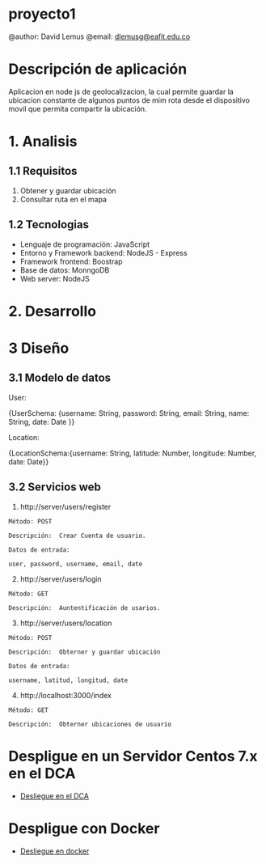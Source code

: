 # proyecto1
@author: David Lemus
@email: dlemusg@eafit.edu.co

# Descripción de aplicación

Aplicacion en node js de geolocalizacion, la cual permite guardar la ubicacion constante de algunos puntos de mim rota desde el dispositivo movil que permita compartir la ubicación.


# 1. Analisis

## 1.1 Requisitos
  1. Obtener y guardar ubicación
  2. Consultar ruta en el mapa
  
## 1.2 Tecnologias
  - Lenguaje de programación: JavaScript
  - Entorno y Framework backend: NodeJS - Express
  - Framework frontend: Boostrap
  - Base de datos: MonngoDB
  - Web server: NodeJS
  
 # 2. Desarrollo
 
 # 3 Diseño
 ## 3.1 Modelo de datos
 User:

 {UserSchema: {username: String, password: String, email: String, name: String, date: Date }}
 
 Location:

{LocationSchema:{username: String, latitude: Number, longitude: Number, date: Date}}

## 3.2 Servicios web

  1. http://server/users/register

    Método: POST

    Descripción:  Crear Cuenta de usuario.

    Datos de entrada:

    user, password, username, email, date

  2. http://server/users/login

    Método: GET

    Descripción:  Auntentificación de usarios.

  3. http://server/users/location

    Método: POST

    Descripción:  Obterner y guardar ubicación

    Datos de entrada:

    username, latitud, longitud, date

  4. http://localhost:3000/index

    Método: GET

    Descripción:  Obterner ubicaciones de usuario



# Despligue en un Servidor Centos 7.x en el DCA

* [Desliegue en el DCA](deploy-on-DCA.md)



# Despligue con Docker

   * [Desliegue en docker](deploy-on-docker.md)

   